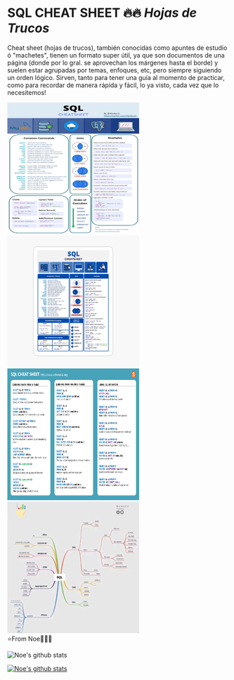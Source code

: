 # SQL CHEAT SHEET 🔥🔥 ***Hojas de Trucos***
Cheat sheet (hojas de trucos), también conocidas como apuntes de estudio ó "machetes", tienen un formato super útil, ya que son documentos de una página (donde por lo gral. se aprovechan los márgenes hasta el borde) y suelen estar agrupadas por temas, enfoques, etc, pero siempre siguiendo un orden lógico. Sirven, tanto para tener una guía al momento de practicar, como para recordar de manera rápida y fácil, lo ya visto, cada vez que lo necesitemos!

<div>
<img id ="foto1" src="https://github.com/NoeliaFerrero/SQL-cheat-sheet/blob/main/sql_cheat sheet_1.jpg" alt="Prueba" width="300" height="300"/>

<img id ="foto2" src="https://github.com/NoeliaFerrero/SQL-cheat-sheet/blob/main/sql_cheat_sheet_2.jpg" alt="Prueba" width="300" height="300"/>
</div>

<div>
<img id ="foto3" src="https://github.com/NoeliaFerrero/SQL-cheat-sheet/blob/main/sql_cheat_sheet_3.png" alt="Prueba" width="300" height="300"/>

<img id ="foto4" src="https://github.com/NoeliaFerrero/SQL-cheat-sheet/blob/main/Resumen_comandos_sql.jpg" alt="Prueba" width="300" height="300"/>
</div>
⭐️From Noe👨🏽‍💻



![Noe's github stats](https://github-readme-stats.vercel.app/api?username=NoeliaFerrero&show_icons=true)

[![Noe's github stats](https://github-readme-stats.vercel.app/api?username=NoeliaFerrero)](https://github.com/NoeliaFerrero/github-readme-stats)
